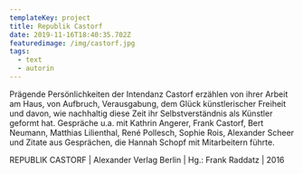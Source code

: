 ```yaml
---
templateKey: project
title: Republik Castorf
date: 2019-11-16T18:40:35.702Z
featuredimage: /img/castorf.jpg
tags:
  - text
  - autorin
---
```

Prägende Persönlichkeiten der Intendanz Castorf erzählen von ihrer Arbeit am Haus, von Aufbruch, Verausgabung, dem Glück künstlerischer Freiheit und davon, wie nachhaltig diese Zeit ihr Selbstverständnis als Künstler geformt hat. Gespräche u.a. mit Kathrin Angerer, Frank Castorf, Bert Neumann, Matthias Lilienthal, René Pollesch, Sophie Rois, Alexander Scheer und Zitate aus Gesprächen, die Hannah Schopf mit Mitarbeitern führte. 

REPUBLIK CASTORF | Alexander Verlag Berlin | Hg.: Frank Raddatz | 2016
